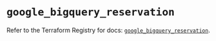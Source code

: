 # `google_bigquery_reservation`

Refer to the Terraform Registry for docs: [`google_bigquery_reservation`](https://registry.terraform.io/providers/hashicorp/google-beta/6.14.1/docs/resources/google_bigquery_reservation).

